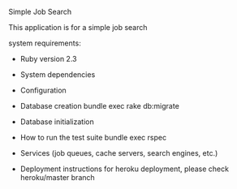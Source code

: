 Simple Job Search

This application is for a simple job search

system requirements:
* Ruby version
2.3

* System dependencies

* Configuration

* Database creation
bundle exec rake db:migrate

* Database initialization

* How to run the test suite
bundle exec rspec

* Services (job queues, cache servers, search engines, etc.)

* Deployment instructions
for heroku deployment, please check heroku/master branch
